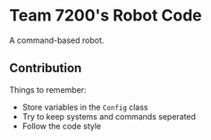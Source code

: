 # Team 7200's Robot Code

A command-based robot.

## Contribution

Things to remember:
- Store variables in the `Config` class
- Try to keep systems and commands seperated
- Follow the code style
